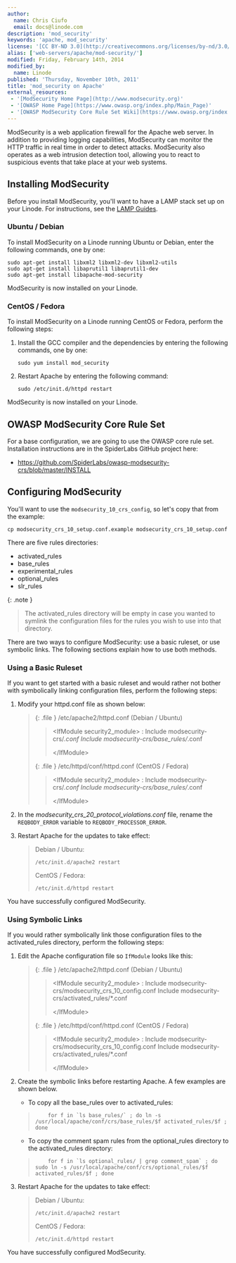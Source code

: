 ```yaml
---
author:
  name: Chris Ciufo
  email: docs@linode.com
description: 'mod_security'
keywords: 'apache, mod_security'
license: '[CC BY-ND 3.0](http://creativecommons.org/licenses/by-nd/3.0/us/)'
alias: ['web-servers/apache/mod-security/']
modified: Friday, February 14th, 2014
modified_by:
  name: Linode
published: 'Thursday, November 10th, 2011'
title: 'mod_security on Apache'
external_resources:
 - '[ModSecurity Home Page](http://www.modsecurity.org)'
 - '[OWASP Home Page](https://www.owasp.org/index.php/Main_Page)'
 - '[OWASP ModSecurity Core Rule Set Wiki](https://www.owasp.org/index.php/Category:OWASP_ModSecurity_Core_Rule_Set_Project#tab=Installation)'
---
```


ModSecurity is a web application firewall for the Apache web server. In addition to providing logging capabilities, ModSecurity can monitor the HTTP traffic in real time in order to detect attacks. ModSecurity also operates as a web intrusion detection tool, allowing you to react to suspicious events that take place at your web systems.

## Installing ModSecurity

Before you install ModSecurity, you'll want to have a LAMP stack set up on your Linode. For instructions, see the [LAMP Guides](/docs/websites/lamp/).

### Ubuntu / Debian

To install ModSecurity on a Linode running Ubuntu or Debian, enter the following commands, one by one:

    sudo apt-get install libxml2 libxml2-dev libxml2-utils
    sudo apt-get install libaprutil1 libaprutil1-dev
    sudo apt-get install libapache-mod-security

ModSecurity is now installed on your Linode.

### CentOS / Fedora

To install ModSecurity on a Linode running CentOS or Fedora, perform the following steps:

1.  Install the GCC compiler and the dependencies by entering the following commands, one by one:

        sudo yum install mod_security

2.  Restart Apache by entering the following command:

        sudo /etc/init.d/httpd restart

ModSecurity is now installed on your Linode.

## OWASP ModSecurity Core Rule Set

For a base configuration, we are going to use the OWASP core rule set. Installation instructions are in the SpiderLabs GitHub project here:

-   <https://github.com/SpiderLabs/owasp-modsecurity-crs/blob/master/INSTALL>

## Configuring ModSecurity

You'll want to use the `modsecurity_10_crs_config`, so let's copy that from the example:

    cp modsecurity_crs_10_setup.conf.example modsecurity_crs_10_setup.conf

There are five rules directories:

- activated\_rules
- base\_rules
- experimental\_rules
- optional\_rules
- slr\_rules

 {: .note }
>
> The activated\_rules directory will be empty in case you wanted to symlink the configuration files for the rules you wish to use into that directory.

There are two ways to configure ModSecurity: use a basic ruleset, or use symbolic links. The following sections explain how to use both methods.

### Using a Basic Ruleset

If you want to get started with a basic ruleset and would rather not bother with symbolically linking configuration files, perform the following steps:

1.  Modify your httpd.conf file as shown below:

    > {: .file }
/etc/apache2/httpd.conf (Debian / Ubuntu)
    >
    > > \<IfModule security2\_module\>
    > > :   Include modsecurity-crs/*.conf Include modsecurity-crs/base\_rules/*.conf
    > >
    > > \</IfModule\>
    >
    > {: .file }
/etc/httpd/conf/httpd.conf (CentOS / Fedora)
    >
    > > \<IfModule security2\_module\>
    > > :   Include modsecurity-crs/*.conf Include modsecurity-crs/base\_rules/*.conf
    > >
    > > \</IfModule\>

2.  In the *modsecurity\_crs\_20\_protocol\_violations.conf* file, rename the `REQBODY_ERROR` variable to `REQBODY_PROCESSOR_ERROR`.
3.  Restart Apache for the updates to take effect:

    > Debian / Ubuntu:
    >
    >     /etc/init.d/apache2 restart
    >
    > CentOS / Fedora:
    >
    >     /etc/init.d/httpd restart

You have successfully configured ModSecurity.

### Using Symbolic Links

If you would rather symbolically link those configuration files to the activated\_rules directory, perform the following steps:

1.  Edit the Apache configuration file so `IfModule` looks like this:

    > {: .file }
/etc/apache2/httpd.conf (Debian / Ubuntu)
    >
    > > \<IfModule security2\_module\>
    > > :   Include modsecurity-crs/modsecurity\_crs\_10\_config.conf Include modsecurity-crs/activated\_rules/\*.conf
    > >
    > > \</IfModule\>
    >
    > {: .file }
/etc/httpd/conf/httpd.conf (CentOS / Fedora)
    >
    > > \<IfModule security2\_module\>
    > > :   Include modsecurity-crs/modsecurity\_crs\_10\_config.conf Include modsecurity-crs/activated\_rules/\*.conf
    > >
    > > \</IfModule\>

2.  Create the symbolic links before restarting Apache. A few examples are shown below.

    - To copy all the base\_rules over to activated\_rules:
    >
    >         for f in `ls base_rules/` ; do ln -s /usr/local/apache/conf/crs/base_rules/$f activated_rules/$f ; done
    >
    - To copy the comment spam rules from the optional\_rules directory to the activated\_rules directory:
    >
    >         for f in `ls optional_rules/ | grep comment_spam` ; do sudo ln -s /usr/local/apache/conf/crs/optional_rules/$f activated_rules/$f ; done
    >
3.  Restart Apache for the updates to take effect:

    > Debian / Ubuntu:
    >
    >     /etc/init.d/apache2 restart
    >
    > CentOS / Fedora:
    >
    >     /etc/init.d/httpd restart

You have successfully configured ModSecurity.
